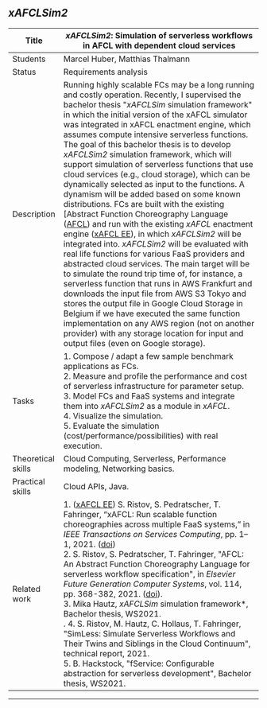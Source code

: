 ## *xAFCLSim2*

| Title | ***xAFCLSim2*: Simulation of serverless workflows in AFCL with dependent cloud services** |
| ----- | ----- | 
| Students | Marcel Huber, Matthias Thalmann | 
| Status | Requirements analysis | 
| Description |  Running highly scalable FCs may be a long running and costly operation. Recently, I supervised the bachelor thesis "*xAFCLSim* simulation framework" in which the initial version of the xAFCL simulator was integrated in xAFCL enactment engine, which assumes compute intensive serverless functions. The goal of this bachelor thesis is to develop *xAFCLSim2* simulation framework, which will support simulation of serverless functions that use cloud services (e.g., cloud storage), which can be dynamically selected as input to the functions. A dynamism will be added based on some known distributions. FCs are built with the existing [Abstract Function Choreography Language ([AFCL](https://doi.org/10.1016/j.future.2020.08.012)) and run with the existing *xAFCL* enactment engine ([xAFCL EE](https://github.com/sashkoristov/enactmentengine)), in which *xAFCLSim2* will be integrated into. *xAFCLSim2* will be evaluated with real life functions for various FaaS providers and abstracted cloud services. The main target will be to simulate the round trip time of, for instance, a serverless function that runs in AWS Frankfurt and downloads the input file from AWS S3 Tokyo and stores the output file in Google Cloud Storage in Belgium if we have executed the same function implementation on any AWS region (not on another provider) with any storage location for input and output files (even on Google storage).
|Tasks| 1. Compose / adapt a few sample benchmark applications as FCs.<br> 2. Measure and profile the performance and cost of serverless infrastructure for parameter setup.<br> 3. Model FCs and FaaS systems and integrate them into *xAFCLSim2* as a module in *xAFCL*.<br> 4. Visualize the simulation.<br> 5. Evaluate the simulation (cost/performance/possibilities) with real execution.|
| Theoretical skills | Cloud Computing, Serverless, Performance modeling, Networking basics. | 
| Practical skills | Cloud APIs, Java.|
| Related work | 1. ([xAFCL EE](https://github.com/sashkoristov/enactmentengine)) S. Ristov, S. Pedratscher, T. Fahringer, “xAFCL: Run scalable function choreographies across multiple FaaS systems,” in *IEEE Transactions on Services Computing*, pp. 1–1, 2021. ([doi](https://doi.org/10.1109/TSC.2021.3128137))<br> 2. S. Ristov, S. Pedratscher, T. Fahringer, "AFCL: An Abstract Function Choreography Language for serverless workflow specification", in *Elsevier Future Generation Computer Systems*, vol. 114, pp. 368-382, 2021. ([doi](https://doi.org/10.1016/j.future.2020.08.012)).<br> 3. Mika Hautz, *xAFCLSim* simulation framework*, Bachelor thesis, WS2021.<br>. 4. S. Ristov, M. Hautz, C. Hollaus, T. Fahringer, "SimLess: Simulate Serverless Workflows and Their Twins and Siblings in the Cloud Continuum", technical report, 2021.<br> 5. B. Hackstock, "fService: Configurable abstraction for serverless development", Bachelor thesis, WS2021. |
---
